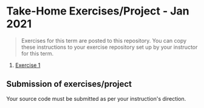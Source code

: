 # Take-Home Exercises/Project - Jan 2021

> Exercises for this term are posted to this repository. You can copy these instructions to your exercise repository set up by your instructor for this term.

1. [Exercise 1](./Exercises/Exercise1/ReadMe.md)


## Submission of exercises/project

Your source code must be submitted as per your instruction's direction. 
